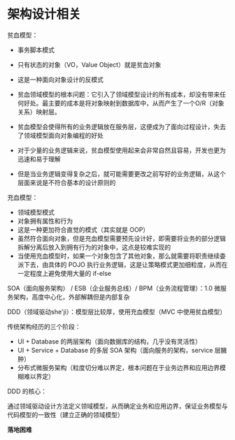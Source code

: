 # 架构设计相关



贫血模型：

- 事务脚本模式
- 只有状态的对象（VO，Value Object）就是贫血对象
- 这是一种面向对象设计的反模式

- 贫血领域模型的根本问题：它引入了领域模型设计的所有成本，却没有带来任何好处。最主要的成本是将对象映射到数据库中，从而产生了一个O/R（对象关系）映射层。
- 贫血模型会使得所有的业务逻辑放在服务层，这便成为了面向过程设计，失去了领域模型面向对象编程的好处
- 对于少量的业务逻辑来说，贫血模型使用起来会非常自然且容易，开发也更为迅速和易于理解
- 但是当业务逻辑变得复杂之后，就可能需要更改之前写好的业务逻辑，从这个层面来说是不符合基本的设计原则的



充血模型：

- 领域模型模式
- 对象拥有属性和行为
- 这是一种更加符合直觉的模式（其实就是 OOP）
- 虽然符合面向对象，但是充血模型需要预先设计好，即需要将业务的部分逻辑拆解分离后放入到拥有行为的对象中，这点是较难实现的
- 当使用充血模型时，如果一个对象包含了其他对象，那么就需要将职责继续委派下去，由具体的 POJO 执行业务逻辑，这是让策略模式更加细粒度，从而在一定程度上避免使用大量的 if-else



SOA（面向服务架构） / ESB（企业服务总线）/ BPM（业务流程管理）：1.0 微服务架构，高度中心化，外部解耦但是内部复杂



DDD（领域驱动she'ji）：模型层比较厚，使用充血模型（MVC 中使用贫血模型）





传统架构经历的三个阶段：

- UI + Database 的两层架构（面向数据库的结构，几乎没有灵活性）
- UI + Service + Database 的多层 SOA 架构（面向服务的架构，service 层臃肿）
- 分布式微服务架构（粒度切分难以界定，根本问题在于业务边界和应用边界模糊难以界定）



DDD 的核心：

通过领域驱动设计方法定义领域模型，从而确定业务和应用边界，保证业务模型与代码模型的一致性（建立正确的领域模型）

**落地困难**



